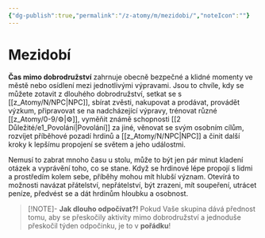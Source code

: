 ```yaml
---
{"dg-publish":true,"permalink":"/z-atomy/m/mezidobi/","noteIcon":""}
---
```


# Mezidobí
**Čas mimo dobrodružství** zahrnuje obecně bezpečné a klidné momenty ve městě nebo osídlení mezi jednotlivými výpravami. Jsou to chvíle, kdy se můžete zotavit z dlouhého dobrodružství, setkat se s [[z_Atomy/N/NPC\|NPC]], sbírat zvěsti, nakupovat a prodávat, provádět výzkum, připravovat se na nadcházející výpravy, trénovat různé [[z_Atomy/0-9/⚙️\|⚙️]], vyměňit známě schopnosti [[2 Důležité/e1_Povolání\|Povolání]] za jiné, věnovat se svým osobním cílům, rozvíjet příběhové pozadí hrdinů a [[z_Atomy/N/NPC\|NPC]] a činit další kroky k lepšímu propojení se světem a jeho událostmi.

Nemusí to zabrat mnoho času u stolu, může to být jen pár minut kladení otázek a vyprávění toho, co se stane. Když se hrdinové lépe propojí s lidmi a prostředím kolem sebe, příběhy mohou mít hlubší význam. Otevírá to možnosti navázat přátelství, nepřátelství, být zrazeni, mít soupeření, utrácet peníze, předvést se a dát hrdinům hloubku a osobnost.

> [!NOTE]- **Jak dlouho odpočívat?!** 
> Pokud Vaše skupina dává přednost tomu, aby se přeskočily aktivity mimo dobrodružství a jednoduše přeskočil týden odpočinku, je to v **pořádku**!